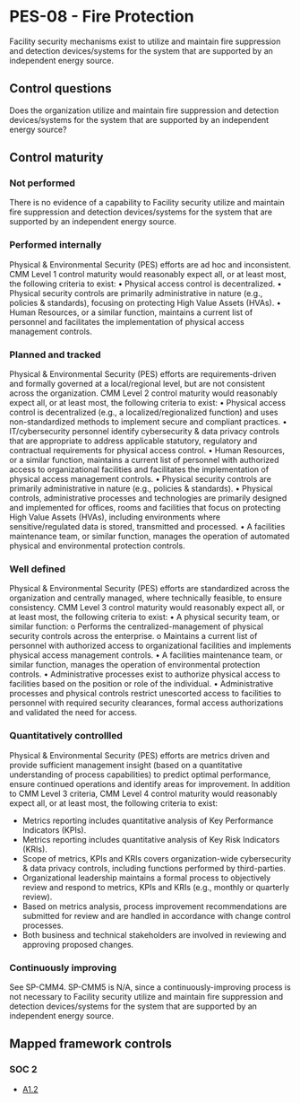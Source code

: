 # PES-08 - Fire Protection
Facility security mechanisms exist to utilize and maintain fire suppression and detection devices/systems for the system that are supported by an independent energy source. 
## Control questions
Does the organization utilize and maintain fire suppression and detection devices/systems for the system that are supported by an independent energy source? 
## Control maturity
### Not performed
There is no evidence of a capability to Facility security utilize and maintain fire suppression and detection devices/systems for the system that are supported by an independent energy source. 
### Performed internally
Physical & Environmental Security (PES) efforts are ad hoc and inconsistent. CMM Level 1 control maturity would reasonably expect all, or at least most, the following criteria to exist:
•	Physical access control is decentralized.
•	Physical security controls are primarily administrative in nature (e.g., policies & standards), focusing on protecting High Value Assets (HVAs).
•	Human Resources, or a similar function, maintains a current list of personnel and facilitates the implementation of physical access management controls.
### Planned and tracked
Physical & Environmental Security (PES) efforts are requirements-driven and formally governed at a local/regional level, but are not consistent across the organization. CMM Level 2 control maturity would reasonably expect all, or at least most, the following criteria to exist:
•	Physical access control is decentralized (e.g., a localized/regionalized function) and uses non-standardized methods to implement secure and compliant practices. 
•	IT/cybersecurity personnel identify cybersecurity & data privacy controls that are appropriate to address applicable statutory, regulatory and contractual requirements for physical access control.
•	Human Resources, or a similar function, maintains a current list of personnel with authorized access to organizational facilities and facilitates the implementation of physical access management controls.
•	Physical security controls are primarily administrative in nature (e.g., policies & standards).
•	Physical controls, administrative processes and technologies are primarily designed and implemented for offices, rooms and facilities that focus on protecting High Value Assets (HVAs), including environments where sensitive/regulated data is stored, transmitted and processed. 
•	A facilities maintenance team, or similar function, manages the operation of automated physical and environmental protection controls.
### Well defined
Physical & Environmental Security (PES) efforts are standardized across the organization and centrally managed, where technically feasible, to ensure consistency. CMM Level 3 control maturity would reasonably expect all, or at least most, the following criteria to exist:
•	A physical security team, or similar function:
o	Performs the centralized-management of physical security controls across the enterprise. 
o	Maintains a current list of personnel with authorized access to organizational facilities and implements physical access management controls.
•	A facilities maintenance team, or similar function, manages the operation of environmental protection controls.
•	Administrative processes exist to authorize physical access to facilities based on the position or role of the individual.
•	Administrative processes and physical controls restrict unescorted access to facilities to personnel with required security clearances, formal access authorizations and validated the need for access. 
### Quantitatively controllled
Physical & Environmental Security (PES) efforts are metrics driven and provide sufficient management insight (based on a quantitative understanding of process capabilities) to predict optimal performance, ensure continued operations and identify areas for improvement. In addition to CMM Level 3 criteria, CMM Level 4 control maturity would reasonably expect all, or at least most, the following criteria to exist:
- 	Metrics reporting includes quantitative analysis of Key Performance Indicators (KPIs).
- 	Metrics reporting includes quantitative analysis of Key Risk Indicators (KRIs).
- 	Scope of metrics, KPIs and KRIs covers organization-wide cybersecurity & data privacy controls, including functions performed by third-parties.
- 	Organizational leadership maintains a formal process to objectively review and respond to metrics, KPIs and KRIs (e.g., monthly or quarterly review).
- 	Based on metrics analysis, process improvement recommendations are submitted for review and are handled in accordance with change control processes.
- 	Both business and technical stakeholders are involved in reviewing and approving proposed changes.
### Continuously improving
See SP-CMM4. SP-CMM5 is N/A, since a continuously-improving process is not necessary to Facility security utilize and maintain fire suppression and detection devices/systems for the system that are supported by an independent energy source. 
## Mapped framework controls
### SOC 2
- [A1.2](../soc2/a12.md)